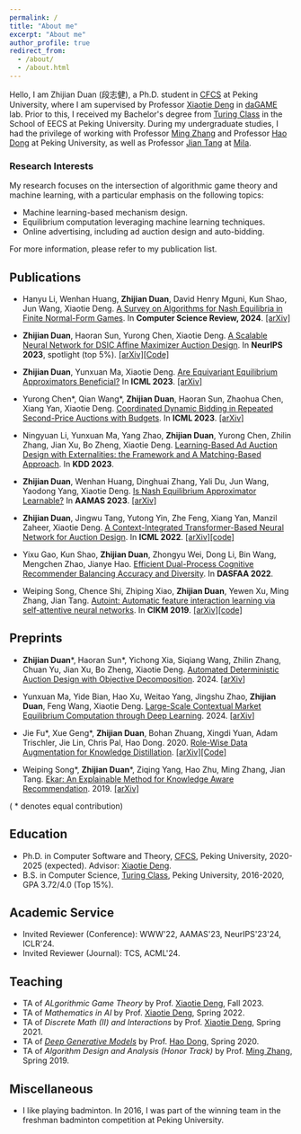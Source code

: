 ```yaml
---
permalink: /
title: "About me"
excerpt: "About me"
author_profile: true
redirect_from: 
  - /about/
  - /about.html
---
```


Hello, I am Zhijian Duan (段志健), a Ph.D. student in [CFCS](cfcs.pku.edu.cn/english/) at Peking University, where I am supervised by Professor [Xiaotie Deng](https://cfcs.pku.edu.cn/english/people/faculty/xiaotiedeng/index.htm) in [daGAME](https://dagame.pku.edu.cn/) lab. 
Prior to this, I received my Bachelor's degree from [Turing Class](https://cfcs.pku.edu.cn/english/research/turing_program/introduction1/index.htm) in the School of EECS at Peking University. 
During my undergraduate studies, I had the privilege of working with Professor [Ming Zhang](http://net.pku.edu.cn/dlib/mzhang/) and Professor [Hao Dong](https://zsdonghao.github.io/) at Peking University, as well as Professor [Jian Tang](https://jian-tang.com/) at [Mila](https://mila.quebec/en/).

### Research Interests

My research focuses on the intersection of algorithmic game theory and machine learning, with a particular emphasis on the following topics:
* Machine learning-based mechanism design.
* Equilibrium computation leveraging machine learning techniques.
* Online advertising, including ad auction design and auto-bidding.
  
For more information, please refer to my publication list.

## Publications

* Hanyu Li, Wenhan Huang, **Zhijian Duan**, David Henry Mguni, Kun Shao, Jun Wang, Xiaotie Deng. [A Survey on Algorithms for Nash Equilibria in Finite Normal-Form Games](https://www.sciencedirect.com/science/article/pii/S1574013723000801). In **Computer Science Review, 2024**. [[arXiv]](https://arXiv.org/abs/2312.11063)
  
* **Zhijian Duan**, Haoran Sun, Yurong Chen, Xiaotie Deng. [A Scalable Neural Network for DSIC Affine Maximizer Auction Design](https://dl.acm.org/doi/10.5555/3666122.3668571). In **NeurIPS 2023**, spotlight (top 5\%). [[arXiv]](https://arXiv.org/abs/2305.12162)[[Code]](https://github.com/Haoran0301/AMenuNet)

* **Zhijian Duan**, Yunxuan Ma, Xiaotie Deng. [Are Equivariant Equilibrium Approximators Beneficial?](https://proceedings.mlr.press/v202/duan23d.html) In **ICML 2023**. [[arXiv]](https://arXiv.org/abs/2301.11481)  

* Yurong Chen\*, Qian Wang\*, **Zhijian Duan**, Haoran Sun, Zhaohua Chen, Xiang Yan, Xiaotie Deng. [Coordinated Dynamic Bidding in Repeated Second-Price Auctions with Budgets](https://proceedings.mlr.press/v202/chen23ac.html). In **ICML 2023**. [[arXiv]](https://arXiv.org/abs/2306.07709)

* Ningyuan Li, Yunxuan Ma, Yang Zhao, **Zhijian Duan**, Yurong Chen, Zhilin Zhang, Jian Xu, Bo Zheng, Xiaotie Deng. [Learning-Based Ad Auction Design with Externalities: the Framework and A Matching-Based Approach](https://dl.acm.org/doi/abs/10.1145/3580305.3599403). In **KDD 2023**.

* **Zhijian Duan**, Wenhan Huang, Dinghuai Zhang, Yali Du, Jun Wang, Yaodong Yang, Xiaotie Deng. [Is Nash Equilibrium Approximator Learnable?](https://dl.acm.org/doi/10.5555/3545946.3598642) In **AAMAS 2023**. [[arXiv]](https://arXiv.org/abs/2108.07472)
  
* **Zhijian Duan**, Jingwu Tang, Yutong Yin, Zhe Feng, Xiang Yan, Manzil Zaheer, Xiaotie Deng. [A Context-Integrated Transformer-Based Neural Network for Auction Design](https://proceedings.mlr.press/v162/duan22a.html). In **ICML 2022**. [[arXiv]](https://arXiv.org/abs/2201.12489)[[code]](https://github.com/zjduan/CITransNet)

* Yixu Gao, Kun Shao, **Zhijian Duan**, Zhongyu Wei, Dong Li, Bin Wang, Mengchen Zhao, Jianye Hao. [Efficient Dual-Process Cognitive Recommender Balancing Accuracy and Diversity](https://link.springer.com/chapter/10.1007/978-3-031-00129-1_33). In **DASFAA 2022**.

* Weiping Song, Chence Shi, Zhiping Xiao, **Zhijian Duan**, Yewen Xu, Ming Zhang, Jian Tang. [Autoint: Automatic feature interaction learning via self-attentive neural networks](https://dl.acm.org/doi/10.1145/3357384.3357925). In **CIKM 2019**. [[arXiv]](https://arXiv.org/abs/1810.11921)[[code]](https://github.com/shichence/AutoInt)  

## Preprints

* **Zhijian Duan**\*, Haoran Sun\*, Yichong Xia, Siqiang Wang, Zhilin Zhang, Chuan Yu, Jian Xu, Bo Zheng, Xiaotie Deng. [Automated Deterministic Auction Design with Objective Decomposition](https://arXiv.org/abs/2402.11904). 2024. [[arXiv](https://arXiv.org/abs/2402.11904)]

* Yunxuan Ma, Yide Bian, Hao Xu, Weitao Yang, Jingshu Zhao, **Zhijian Duan**, Feng Wang, Xiaotie Deng. [Large-Scale Contextual Market Equilibrium Computation through Deep Learning](https://arXiv.org/abs/2406.15459). 2024. [[arXiv](https://arXiv.org/abs/2406.15459)]  

* Jie Fu\*, Xue Geng\*, **Zhijian Duan**, Bohan Zhuang, Xingdi Yuan, Adam Trischler, Jie Lin, Chris Pal, Hao Dong. 2020. [Role-Wise Data Augmentation for Knowledge Distillation](https://arXiv.org/abs/2004.08861). [[arXiv]](https://arXiv.org/abs/2004.08861)[[Code]](https://github.com/bigaidream-projects/role-kd)  

* Weiping Song\*, **Zhijian Duan**\*, Ziqing Yang, Hao Zhu, Ming Zhang, Jian Tang. [Ekar: An Explainable Method for Knowledge Aware Recommendation](https://arXiv.org/abs/1906.09506). 2019. [[arXiv]](https://arXiv.org/abs/1906.09506)

( * denotes equal contribution)

## Education
* Ph.D. in Computer Software and Theory, [CFCS](cfcs.pku.edu.cn/english/), Peking University, 2020-2025 (expected). Advisor: [Xiaotie Deng](https://cfcs.pku.edu.cn/english/people/faculty/xiaotiedeng/index.htm).
* B.S. in Computer Science, [Turing Class](https://cfcs.pku.edu.cn/english/research/turing_program/introduction1/index.htm), Peking University, 2016-2020, GPA 3.72/4.0 (Top 15%).

## Academic Service
* Invited Reviewer (Conference): WWW'22, AAMAS'23, NeurIPS'23'24, ICLR'24.  
* Invited Reviewer (Journal): TCS, ACML'24.  

## Teaching
* TA of _ALgorithmic Game Theory_ by Prof. [Xiaotie Deng](https://cfcs.pku.edu.cn/english/people/faculty/xiaotiedeng/index.htm), Fall 2023.  
* TA of _Mathematics in AI_ by Prof. [Xiaotie Deng](https://cfcs.pku.edu.cn/english/people/faculty/xiaotiedeng/index.htm), Spring 2022.  
* TA of _Discrete Math (II) and Interactions_ by Prof. [Xiaotie Deng](https://cfcs.pku.edu.cn/english/people/faculty/xiaotiedeng/index.htm), Spring 2021. 
* TA of [_Deep Generative Models_](https://deep-generative-models.github.io/) by Prof. [Hao Dong](https://zsdonghao.github.io/), Spring 2020.  
* TA of _Algorithm Design and Analysis (Honor Track)_ by Prof. [Ming Zhang](http://net.pku.edu.cn/dlib/mzhang/), Spring 2019.  

## Miscellaneous
* I like playing badminton. In 2016, I was part of the winning team in the freshman badminton competition at Peking University. 
